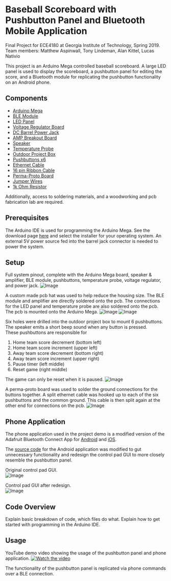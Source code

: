 # Baseball Scoreboard with Pushbutton Panel and Bluetooth Mobile Application
Final Project for ECE4180 at Georgia Institute of Technology, Spring 2019.  
Team members:  Matthew Aspinwall, Tony Lindeman, Alan Kittel, Lucas Nativio

This project is an Arduino Mega controlled baseball scoreboard.  A large LED panel is used to display the scoreboard, a pushbutton panel for editing the score, and a Bluetooth module for replicating the pushbutton functionality on an Android phone.

## Components

* [Arduino Mega](https://store.arduino.cc/usa/mega-2560-r3)
* [BLE Module](https://www.adafruit.com/product/2479)
* [LED Panel](https://www.sparkfun.com/products/14718)
* [Voltage Regulator Board](https://www.amazon.com/Digital-Converter-Adjustable-Regulator-Transformer/dp/B07MDZQ9QP)
* [DC Barrel Power Jack](https://www.sparkfun.com/products/119)
* [AMP Breakout Board](https://www.sparkfun.com/products/11044)
* [Speaker](https://www.sparkfun.com/products/11089)
* [Temperature Probe](https://www.sparkfun.com/products/11050)
* [Outdoor Project Box](https://www.amazon.com/Estone-Waterproof-Plastic-Electronic-Enclosure/dp/B00JEWNKR0)
* [Pushbuttons x6](https://www.amazon.com/Momentary-Waterproof-Stainless-Terminal-API-ELE/dp/B079HR5Q4R/ref=sr_1_23?keywords=push+button&qid=1555904659&s=industrial&sr=1-23)
* [Ethernet Cable](https://www.sparkfun.com/products/8915)
* [16 pin Ribbon Cable](https://www.amazon.com/Uxcell-Ribbon-Cable-Length-Pieces/dp/B01BNKVGAI)
* [Perma-Proto Board](https://www.adafruit.com/product/1148)
* [Jumper Wires](https://www.adafruit.com/product/758)
* [1k Ohm Resistor](https://www.sparkfun.com/products/14492)

Additionally, access to soldering materials, and a woodworking and pcb fabrication lab are required.


## Prerequisites

The Arduino IDE is used for programming the Arduino Mega.  See the download page [here](https://www.arduino.cc/en/Main/Software) and select the installer for your operating system.  An external 5V power source fed into the barrel jack connector is needed to power the system.


## Setup
Full system pinout, complete with the Arduino Mega board, speaker & amplifier, BLE module, pushbuttons, temperature probe, voltage regulator, and power jack.
![Image](https://github.com/alankittel3/4180_Scoreboard/blob/master/images/pcb_pinout.png?raw=true)

A custom made pcb hat was used to help reduce the housing size.  The BLE module and amplifier are directly soldered onto the pcb.  The connections for the LED panel and temperature probe are also soldered onto the pcb.  The pcb is mounted onto the Arduino Mega.
![Image](https://github.com/alankittel3/4180_Scoreboard/blob/master/images/pcb.png?raw=true)
![Image](https://github.com/alankittel3/4180_Scoreboard/blob/master/images/pcb_physical.PNG?raw=true)

Six holes were drilled into the outdoor project box to mount 6 pushbuttons.  
The speaker emits a short beep sound when any button is pressed.    
These pushbuttons are responsible for 
  1. Home team score decrement (bottom left)
  2. Home team score increment (upper left)
  3. Away team score decrement (bottom right)
  4. Away team score increment (upper right)
  5. Pause timer (left middle)
  6. Reset game (right middle)  
  
The game can only be reset when it is paused.
![Image](https://github.com/alankittel3/4180_Scoreboard/blob/master/images/pushbutton_panel.PNG?raw=true)

A perma-proto board was used to solder the ground connections for the buttons together.  A split ethernet cable was hooked up to each of the six pushbuttons and the common ground.  This cable is then split again at the other end for connections on the pcb.
![Image](https://github.com/alankittel3/4180_Scoreboard/blob/master/images/pushbutton_panel_open.PNG?raw=true)

## Phone Application
The phone application used in the project demo is a modified version of the Adafruit Bluetooth Connect App for [Android](https://play.google.com/store/apps/details?id=com.adafruit.bluefruit.le.connect&hl=en_US) and [iOS](https://itunes.apple.com/us/app/adafruit-bluefruit-le-connect/id830125974?mt=8).    

The [source code](https://github.com/adafruit/Bluefruit_LE_Connect_Android) for the Android application was modified to gut unnecessary functionality and redesign the control pad GUI to more closely resemble the pushbutton panel.  

Original control pad GUI.  
![Image](https://github.com/alankittel3/4180_Scoreboard/blob/master/images/control_pad_beforev2.PNG?raw=true)  

Control pad GUI after redesign.  
![Image](https://github.com/alankittel3/4180_Scoreboard/blob/master/images/control_pad_after.PNG?raw=true)

## Code Overview
Explain basic breakdown of code, which files do what.
Explain how to get started with programming in the Arduino IDE.

## Usage
YouTube demo video showing the usage of the pushbutton panel and phone application.
[![Watch the video](https://img.youtube.com/vi/hk7W9WY6B-A/hqdefault.jpg)](https://www.youtube.com/watch?v=hk7W9WY6B-A)

The functionality of the pushbutton panel is replicated via phone commands over a BLE connection.

